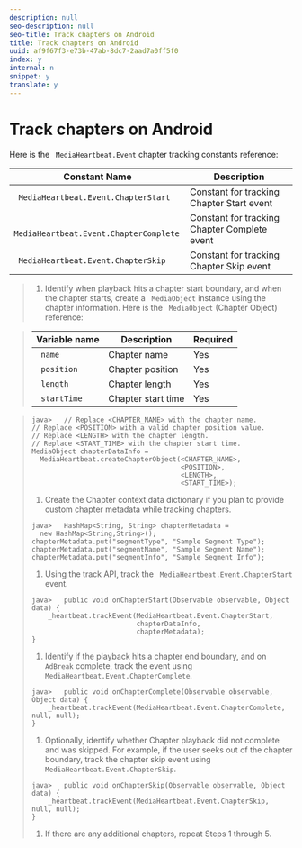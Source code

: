 ```yaml
---
description: null
seo-description: null
seo-title: Track chapters on Android
title: Track chapters on Android
uuid: af9f67f3-e73b-47ab-8dc7-2aad7a0ff5f0
index: y
internal: n
snippet: y
translate: y
---
```


# Track chapters on Android

Here is the ` MediaHeartbeat.Event` chapter tracking constants reference: 



|  Constant Name  | Description  |
|---|---|
|  ` MediaHeartbeat.Event.ChapterStart`  | Constant for tracking Chapter Start event  |
|  ` MediaHeartbeat.Event.ChapterComplete`  | Constant for tracking Chapter Complete event  |
|  ` MediaHeartbeat.Event.ChapterSkip`  | Constant for tracking Chapter Skip event  |


>1. Identify when playback hits a chapter start boundary, and when the chapter starts, create a ` MediaObject` instance using the chapter information.
>   Here is the ` MediaObject` (Chapter Object) reference: 



>   |  Variable name  | Description  | Required  |
>   |---|---|---|
>   |  ` name`  | Chapter name  | Yes  |
>   |  ` position`  | Chapter position  | Yes  |
>   |  ` length`  | Chapter length  | Yes  |
>   |  ` startTime`  | Chapter start time  | Yes  |

>
>   ```
>   java>   // Replace <CHAPTER_NAME> with the chapter name. 
>   // Replace <POSITION> with a valid chapter position value. 
>   // Replace <LENGTH> with the chapter length. 
>   // Replace <START_TIME> with the chapter start time.  
>   MediaObject chapterDataInfo =  
>     MediaHeartbeat.createChapterObject(<CHAPTER_NAME>,  
>                                        <POSITION>,  
>                                        <LENGTH>,  
>                                        <START_TIME>);
>   ```
>
>1. Create the Chapter context data dictionary if you plan to provide custom chapter metadata while tracking chapters.
>
>   ```
>   java>   HashMap<String, String> chapterMetadata =  
>     new HashMap<String,String>(); 
>   chapterMetadata.put("segmentType", "Sample Segment Type"); 
>   chapterMetadata.put("segmentName", "Sample Segment Name"); 
>   chapterMetadata.put("segmentInfo", "Sample Segment Info"); 
>   
>   ```
>
>1. Using the track API, track the ` MediaHeartbeat.Event.ChapterStart` event.
>
>   ```
>   java>   public void onChapterStart(Observable observable, Object data) {  
>       _heartbeat.trackEvent(MediaHeartbeat.Event.ChapterStart,  
>                             chapterDataInfo,  
>                             chapterMetadata); 
>   }
>   ```
>
>1. Identify if the playback hits a chapter end boundary, and on ` AdBreak` complete, track the event using ` MediaHeartbeat.Event.ChapterComplete`.
>
>   ```
>   java>   public void onChapterComplete(Observable observable, Object data) {  
>       _heartbeat.trackEvent(MediaHeartbeat.Event.ChapterComplete, null, null); 
>   }
>   ```
>
>1. Optionally, identify whether Chapter playback did not complete and was skipped.
>   For example, if the user seeks out of the chapter boundary, track the chapter skip event using ` MediaHeartbeat.Event.ChapterSkip`. 
>
>   ```
>   java>   public void onChapterSkip(Observable observable, Object data) {  
>       _heartbeat.trackEvent(MediaHeartbeat.Event.ChapterSkip, null, null); 
>   }
>   ```
>
>1. If there are any additional chapters, repeat Steps 1 through 5.
